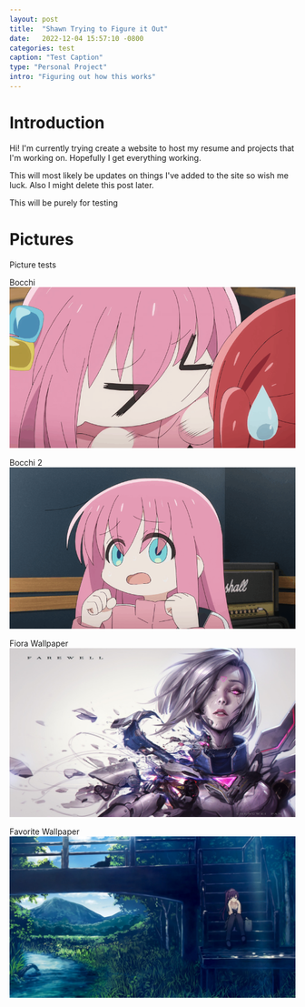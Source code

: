```yaml
---
layout: post
title:  "Shawn Trying to Figure it Out"
date:   2022-12-04 15:57:10 -0800
categories: test
caption: "Test Caption"
type: "Personal Project"
intro: "Figuring out how this works"
---
```


# Introduction
Hi! I'm currently trying create a website to host my resume and projects that I'm working on. Hopefully I get everything working.

This will most likely be updates on things I've added to the site so wish me luck. Also I might delete this post later.

This will be purely for testing

# Pictures
Picture tests

Bocchi
<img alt="Bocchi Head Shake" class="process" src="/assets/bocchi.gif">

Bocchi 2
<img alt="Bocchi Head Shake 2" class="process" src="/assets/bocchi2.gif">

Fiora Wallpaper
<img alt="Project Fiora" class="process" src="/assets/fiora.JPG">

Favorite Wallpaper
<img alt="Wallpaper" class="process" src="/assets/Senjougahara.jpg">